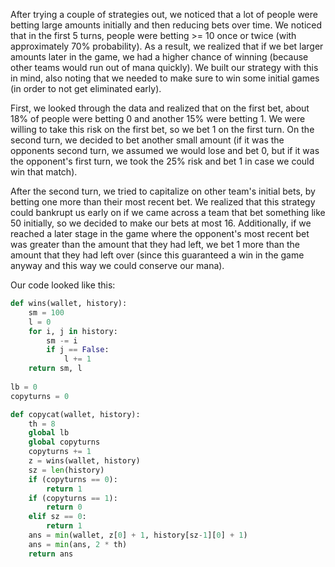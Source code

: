 After trying a couple of strategies out, we noticed that a lot of people were betting large amounts initially and then reducing bets over time. We noticed that in the first 5 turns, people were betting >= 10 once or twice (with approximately 70% probability). As a result, we realized that if we bet larger amounts later in the game, we had a higher chance of winning (because other teams would run out of mana quickly). We built our strategy with this in mind, also noting that we needed to make sure to win some initial games (in order to not get eliminated early).

First, we looked through the data and realized that on the first bet, about 18% of people were betting 0 and another 15% were betting 1. We were willing to take this risk on the first bet, so we bet 1 on the first turn. On the second turn, we decided to bet another small amount (if it was the opponents second turn, we assumed we would lose and bet 0, but if it was the opponent's first turn, we took the 25% risk and bet 1 in case we could win that match). 

After the second turn, we tried to capitalize on other team's initial bets, by betting one more than their most recent bet. We realized that this strategy could bankrupt us early on if we came across a team that bet something like 50 initially, so we decided to make our bets at most 16. Additionally, if we reached a later stage in the game where the opponent's most recent bet was greater than the amount that they had left, we bet 1 more than the amount that they had left over (since this guaranteed a win in the game anyway and this way we could conserve our mana).

Our code looked like this:


```py
def wins(wallet, history):
    sm = 100
    l = 0
    for i, j in history:
        sm -= i
        if j == False:
            l += 1
    return sm, l
    
lb = 0
copyturns = 0

def copycat(wallet, history):
    th = 8
    global lb
    global copyturns
    copyturns += 1
    z = wins(wallet, history)
    sz = len(history)
    if (copyturns == 0):
        return 1
    if (copyturns == 1):
        return 0
    elif sz == 0:
        return 1
    ans = min(wallet, z[0] + 1, history[sz-1][0] + 1)
    ans = min(ans, 2 * th)
    return ans
```
